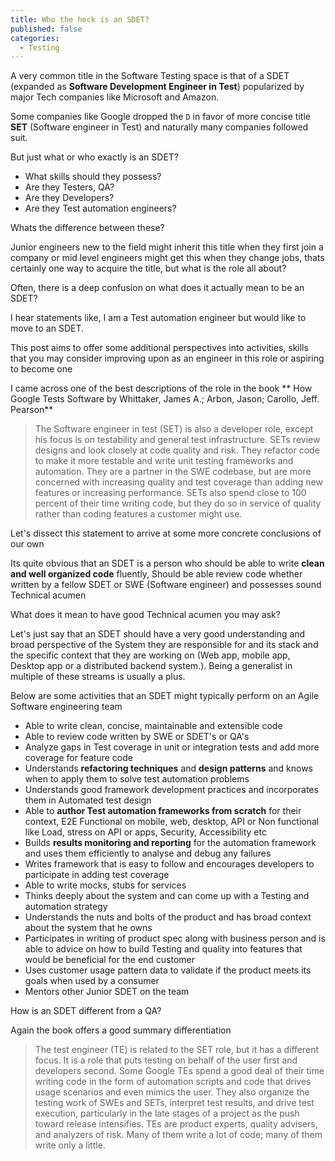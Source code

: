 ```yaml
---
title: Who the heck is an SDET?
published: false
categories:
  - Testing
---
```


A very common title in the Software Testing space is that of a SDET (expanded as **Software
Development Engineer in Test**) popularized by major Tech companies like Microsoft and Amazon.

Some companies like Google dropped the `D` in favor of more concise title **SET** (Software engineer
in Test) and naturally many companies followed suit.

But just what or who exactly is an SDET?

- What skills should they possess?
- Are they Testers, QA?
- Are they Developers?
- Are they Test automation engineers?

Whats the difference between these?

Junior engineers new to the field might inherit this title when they first join a company or mid
level engineers might get this when they change jobs, thats certainly one way to acquire the title,
but what is the role all about?

Often, there is a deep confusion on what does it actually mean to be an SDET?

I hear statements like, I am a Test automation engineer but would like to move to an SDET.

This post aims to offer some additional perspectives into activities, skills that you may consider
improving upon as an engineer in this role or aspiring to become one

I came across one of the best descriptions of the role in the book ** How Google Tests Software by
Whittaker, James A.; Arbon, Jason; Carollo, Jeff. Pearson**

> The Software engineer in test (SET) is also a developer role, except his focus is on testability
> and general test infrastructure. SETs review designs and look closely at code quality and risk.
> They refactor code to make it more testable and write unit testing frameworks and automation. They
> are a partner in the SWE codebase, but are more concerned with increasing quality and test
> coverage than adding new features or increasing performance. SETs also spend close to 100 percent
> of their time writing code, but they do so in service of quality rather than coding features a
> customer might use.

Let's dissect this statement to arrive at some more concrete conclusions of our own

Its quite obvious that an SDET is a person who should be able to write **clean and well organized
code** fluently, Should be able review code whether written by a fellow SDET or SWE (Software
engineer) and possesses sound Technical acumen

What does it mean to have good Technical acumen you may ask?

Let's just say that an SDET should have a very good understanding and broad perspective of the
System they are responsible for and its stack and the specific context that they are working on (Web
app, mobile app, Desktop app or a distributed backend system.). Being a generalist in multiple of
these streams is usually a plus.

Below are some activities that an SDET might typically perform on an Agile Software engineering team

- Able to write clean, concise, maintainable and extensible code
- Able to review code written by SWE or SDET's or QA's
- Analyze gaps in Test coverage in unit or integration tests and add more coverage for feature code
- Understands **refactoring techniques** and **design patterns** and knows when to apply them to
  solve test automation problems
- Understands good framework development practices and incorporates them in Automated test design
- Able to **author Test automation frameworks from scratch** for their context, E2E Functional on
  mobile, web, desktop, API or Non functional like Load, stress on API or apps, Security,
  Accessibility etc
- Builds **results monitoring and reporting** for the automation framework and uses them efficiently
  to analyse and debug any failures
- Writes framework that is easy to follow and encourages developers to participate in adding test
  coverage
- Able to write mocks, stubs for services
- Thinks deeply about the system and can come up with a Testing and automation strategy
- Understands the nuts and bolts of the product and has broad context about the system that he owns
- Participates in writing of product spec along with business person and is able to advice on how to
  build Testing and quality into features that would be beneficial for the end customer
- Uses customer usage pattern data to validate if the product meets its goals when used by a
  consumer
- Mentors other Junior SDET on the team

How is an SDET different from a QA?

Again the book offers a good summary differentiation

> The test engineer (TE) is related to the SET role, but it has a different focus. It is a role that
> puts testing on behalf of the user first and developers second. Some Google TEs spend a good deal
> of their time writing code in the form of automation scripts and code that drives usage scenarios
> and even mimics the user. They also organize the testing work of SWEs and SETs, interpret test
> results, and drive test execution, particularly in the late stages of a project as the push toward
> release intensifies. TEs are product experts, quality advisers, and analyzers of risk. Many of
> them write a lot of code; many of them write only a little.
